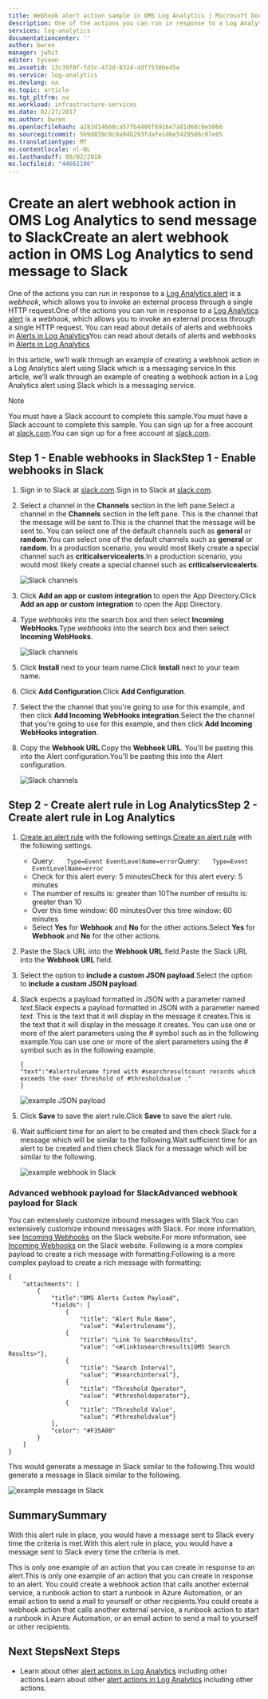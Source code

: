 ```yaml
---
title: Webhook alert action sample in OMS Log Analytics | Microsoft Docs
description: One of the actions you can run in response to a Log Analytics alert is a *webhook*, which allows you to invoke an external process through a single HTTP request. This article walks through an example of creating a webhook action in a Log Analytics alert using Slack.
services: log-analytics
documentationcenter: ''
author: bwren
manager: jwhit
editor: tysonn
ms.assetid: 13c39f0f-fd3c-472d-8324-ddf7538be45e
ms.service: log-analytics
ms.devlang: na
ms.topic: article
ms.tgt_pltfrm: na
ms.workload: infrastructure-services
ms.date: 02/27/2017
ms.author: bwren
ms.openlocfilehash: a282d14668ca57fb4486f6916e7a81d60c9e5066
ms.sourcegitcommit: 5b9d839c0c0a94b293fdafe1d6e5429506c07e05
ms.translationtype: MT
ms.contentlocale: nl-NL
ms.lasthandoff: 08/02/2018
ms.locfileid: "44661106"
---
```

# <a name="create-an-alert-webhook-action-in-oms-log-analytics-to-send-message-to-slack"></a><span data-ttu-id="89e6b-104">Create an alert webhook action in OMS Log Analytics to send message to Slack</span><span class="sxs-lookup"><span data-stu-id="89e6b-104">Create an alert webhook action in OMS Log Analytics to send message to Slack</span></span>
<span data-ttu-id="89e6b-105">One of the actions you can run in response to a [Log Analytics alert](log-analytics-alerts.md) is a *webhook*, which allows you to invoke an external process through a single HTTP request.</span><span class="sxs-lookup"><span data-stu-id="89e6b-105">One of the actions you can run in response to a [Log Analytics alert](log-analytics-alerts.md) is a *webhook*, which allows you to invoke an external process through a single HTTP request.</span></span>  <span data-ttu-id="89e6b-106">You can read about details of alerts and webhooks in [Alerts in Log Analytics](log-analytics-alerts.md)</span><span class="sxs-lookup"><span data-stu-id="89e6b-106">You can read about details of alerts and webhooks in [Alerts in Log Analytics](log-analytics-alerts.md)</span></span>

<span data-ttu-id="89e6b-107">In this article, we’ll walk through an example of creating a webhook action in a Log Analytics alert using Slack which is a messaging service.</span><span class="sxs-lookup"><span data-stu-id="89e6b-107">In this article, we’ll walk through an example of creating a webhook action in a Log Analytics alert using Slack which is a messaging service.</span></span>

> [!NOTE]
> <span data-ttu-id="89e6b-108">You must have a Slack account to complete this sample.</span><span class="sxs-lookup"><span data-stu-id="89e6b-108">You must have a Slack account to complete this sample.</span></span>  <span data-ttu-id="89e6b-109">You can sign up for a free account at [slack.com](http://slack.com).</span><span class="sxs-lookup"><span data-stu-id="89e6b-109">You can sign up for a free account at [slack.com](http://slack.com).</span></span>
> 
> 

## <a name="step-1---enable-webhooks-in-slack"></a><span data-ttu-id="89e6b-110">Step 1 - Enable webhooks in Slack</span><span class="sxs-lookup"><span data-stu-id="89e6b-110">Step 1 - Enable webhooks in Slack</span></span>
1. <span data-ttu-id="89e6b-111">Sign in to Slack at [slack.com](http://slack.com).</span><span class="sxs-lookup"><span data-stu-id="89e6b-111">Sign in to Slack at [slack.com](http://slack.com).</span></span>
2. <span data-ttu-id="89e6b-112">Select a channel in the **Channels** section in the left pane.</span><span class="sxs-lookup"><span data-stu-id="89e6b-112">Select a channel in the **Channels** section in the left pane.</span></span>  <span data-ttu-id="89e6b-113">This is the channel that the message will be sent to.</span><span class="sxs-lookup"><span data-stu-id="89e6b-113">This is the channel that the message will be sent to.</span></span>  <span data-ttu-id="89e6b-114">You can select one of the default channels such as **general** or **random**.</span><span class="sxs-lookup"><span data-stu-id="89e6b-114">You can select one of the default channels such as **general** or **random**.</span></span>  <span data-ttu-id="89e6b-115">In a production scenario, you would most likely create a special channel such as **criticalservicealerts**.</span><span class="sxs-lookup"><span data-stu-id="89e6b-115">In a production scenario, you would most likely create a special channel such as **criticalservicealerts**.</span></span> <br>
   
   ![Slack channels](https://docstestmedia1.blob.core.windows.net/azure-media/articles/log-analytics/media/log-analytics-alerts-webhooks/oms-webhooks01.png)
3. <span data-ttu-id="89e6b-117">Click **Add an app or custom integration** to open the App Directory.</span><span class="sxs-lookup"><span data-stu-id="89e6b-117">Click **Add an app or custom integration** to open the App Directory.</span></span>
4. <span data-ttu-id="89e6b-118">Type *webhooks* into the search box and then select **Incoming WebHooks**.</span><span class="sxs-lookup"><span data-stu-id="89e6b-118">Type *webhooks* into the search box and then select **Incoming WebHooks**.</span></span> <br>
   
   ![Slack channels](https://docstestmedia1.blob.core.windows.net/azure-media/articles/log-analytics/media/log-analytics-alerts-webhooks/oms-webhooks02.png)
5. <span data-ttu-id="89e6b-120">Click **Install** next to your team name.</span><span class="sxs-lookup"><span data-stu-id="89e6b-120">Click **Install** next to your team name.</span></span>
6. <span data-ttu-id="89e6b-121">Click **Add Configuration**.</span><span class="sxs-lookup"><span data-stu-id="89e6b-121">Click **Add Configuration**.</span></span>
7. <span data-ttu-id="89e6b-122">Select the the channel that you're going to use for this example, and then click **Add Incoming WebHooks integration**.</span><span class="sxs-lookup"><span data-stu-id="89e6b-122">Select the the channel that you're going to use for this example, and then click **Add Incoming WebHooks integration**.</span></span>  
8. <span data-ttu-id="89e6b-123">Copy the **Webhook URL**.</span><span class="sxs-lookup"><span data-stu-id="89e6b-123">Copy the **Webhook URL**.</span></span>  <span data-ttu-id="89e6b-124">You'll be pasting this into the Alert configuration.</span><span class="sxs-lookup"><span data-stu-id="89e6b-124">You'll be pasting this into the Alert configuration.</span></span> <br>
   
    ![Slack channels](https://docstestmedia1.blob.core.windows.net/azure-media/articles/log-analytics/media/log-analytics-alerts-webhooks/oms-webhooks05.png)

## <a name="step-2---create-alert-rule-in-log-analytics"></a><span data-ttu-id="89e6b-126">Step 2 - Create alert rule in Log Analytics</span><span class="sxs-lookup"><span data-stu-id="89e6b-126">Step 2 - Create alert rule in Log Analytics</span></span>
1. <span data-ttu-id="89e6b-127">[Create an alert rule](log-analytics-alerts.md) with the following settings.</span><span class="sxs-lookup"><span data-stu-id="89e6b-127">[Create an alert rule](log-analytics-alerts.md) with the following settings.</span></span>
   * <span data-ttu-id="89e6b-128">Query: ```    Type=Event EventLevelName=error ```</span><span class="sxs-lookup"><span data-stu-id="89e6b-128">Query: ```    Type=Event EventLevelName=error ```</span></span>
   * <span data-ttu-id="89e6b-129">Check for this alert every: 5 minutes</span><span class="sxs-lookup"><span data-stu-id="89e6b-129">Check for this alert every: 5 minutes</span></span>
   * <span data-ttu-id="89e6b-130">The number of results is: greater than 10</span><span class="sxs-lookup"><span data-stu-id="89e6b-130">The number of results is: greater than 10</span></span>
   * <span data-ttu-id="89e6b-131">Over this time window: 60 minutes</span><span class="sxs-lookup"><span data-stu-id="89e6b-131">Over this time window: 60 minutes</span></span>
   * <span data-ttu-id="89e6b-132">Select **Yes** for **Webhook** and **No** for the other actions.</span><span class="sxs-lookup"><span data-stu-id="89e6b-132">Select **Yes** for **Webhook** and **No** for the other actions.</span></span>
2. <span data-ttu-id="89e6b-133">Paste the Slack URL into the **Webhook URL** field.</span><span class="sxs-lookup"><span data-stu-id="89e6b-133">Paste the Slack URL into the **Webhook URL** field.</span></span>
3. <span data-ttu-id="89e6b-134">Select the option to **include a custom JSON payload**.</span><span class="sxs-lookup"><span data-stu-id="89e6b-134">Select the option to **include a custom JSON payload**.</span></span>
4. <span data-ttu-id="89e6b-135">Slack expects a payload formatted in JSON with a parameter named *text*.</span><span class="sxs-lookup"><span data-stu-id="89e6b-135">Slack expects a payload formatted in JSON with a parameter named *text*.</span></span>  <span data-ttu-id="89e6b-136">This is the text that it will display in the message it creates.</span><span class="sxs-lookup"><span data-stu-id="89e6b-136">This is the text that it will display in the message it creates.</span></span>  <span data-ttu-id="89e6b-137">You can use one or more of the alert parameters using the *#* symbol such as in the following example.</span><span class="sxs-lookup"><span data-stu-id="89e6b-137">You can use one or more of the alert parameters using the *#* symbol such as in the following example.</span></span>
   
    ```
    {
    "text":"#alertrulename fired with #searchresultcount records which exceeds the over threshold of #thresholdvalue ."
    }
    ```
   
    ![example JSON payload](https://docstestmedia1.blob.core.windows.net/azure-media/articles/log-analytics/media/log-analytics-alerts-webhooks/oms-webhooks07.png)
5. <span data-ttu-id="89e6b-139">Click **Save** to save the alert rule.</span><span class="sxs-lookup"><span data-stu-id="89e6b-139">Click **Save** to save the alert rule.</span></span>
6. <span data-ttu-id="89e6b-140">Wait sufficient time for an alert to be created and then check Slack for a message which will be similar to the following.</span><span class="sxs-lookup"><span data-stu-id="89e6b-140">Wait sufficient time for an alert to be created and then check Slack for a message which will be similar to the following.</span></span>
   
   ![example webhook in Slack](https://docstestmedia1.blob.core.windows.net/azure-media/articles/log-analytics/media/log-analytics-alerts-webhooks/oms-webhooks08.png)

### <a name="advanced-webhook-payload-for-slack"></a><span data-ttu-id="89e6b-142">Advanced webhook payload for Slack</span><span class="sxs-lookup"><span data-stu-id="89e6b-142">Advanced webhook payload for Slack</span></span>
<span data-ttu-id="89e6b-143">You can extensively customize inbound messages with Slack.</span><span class="sxs-lookup"><span data-stu-id="89e6b-143">You can extensively customize inbound messages with Slack.</span></span> <span data-ttu-id="89e6b-144">For more information, see [Incoming Webhooks](https://api.slack.com/incoming-webhooks) on the Slack website.</span><span class="sxs-lookup"><span data-stu-id="89e6b-144">For more information, see [Incoming Webhooks](https://api.slack.com/incoming-webhooks) on the Slack website.</span></span> <span data-ttu-id="89e6b-145">Following is a more complex payload to create a rich message with formatting:</span><span class="sxs-lookup"><span data-stu-id="89e6b-145">Following is a more complex payload to create a rich message with formatting:</span></span>

    {
        "attachments": [
            {
                "title":"OMS Alerts Custom Payload",
                "fields": [
                    {
                        "title": "Alert Rule Name",
                        "value": "#alertrulename"},
                    {
                        "title": "Link To SearchResults",
                        "value": "<#linktosearchresults|OMS Search Results>"},
                    {
                        "title": "Search Interval",
                        "value": "#searchinterval"},
                    {
                        "title": "Threshold Operator",
                        "value": "#thresholdoperator"},
                    {
                        "title": "Threshold Value",
                        "value": "#thresholdvalue"}
                ],
                "color": "#F35A00"
            }
        ]
    }


<span data-ttu-id="89e6b-146">This would generate a message in Slack similar to the following.</span><span class="sxs-lookup"><span data-stu-id="89e6b-146">This would generate a message in Slack similar to the following.</span></span>

![example message in Slack](https://docstestmedia1.blob.core.windows.net/azure-media/articles/log-analytics/media/log-analytics-alerts-webhooks/oms-webhooks09.png)

## <a name="summary"></a><span data-ttu-id="89e6b-148">Summary</span><span class="sxs-lookup"><span data-stu-id="89e6b-148">Summary</span></span>
<span data-ttu-id="89e6b-149">With this alert rule in place, you would have a message sent to Slack every time the criteria is met.</span><span class="sxs-lookup"><span data-stu-id="89e6b-149">With this alert rule in place, you would have a message sent to Slack every time the criteria is met.</span></span>  

<span data-ttu-id="89e6b-150">This is only one example of an action that you can create in response to an alert.</span><span class="sxs-lookup"><span data-stu-id="89e6b-150">This is only one example of an action that you can create in response to an alert.</span></span>  <span data-ttu-id="89e6b-151">You could create a webhook action that calls another external service, a runbook action to start a runbook in Azure Automation, or an email action to send a mail to yourself or other recipients.</span><span class="sxs-lookup"><span data-stu-id="89e6b-151">You could create a webhook action that calls another external service, a runbook action to start a runbook in Azure Automation, or an email action to send a mail to yourself or other recipients.</span></span>   

## <a name="next-steps"></a><span data-ttu-id="89e6b-152">Next Steps</span><span class="sxs-lookup"><span data-stu-id="89e6b-152">Next Steps</span></span>
* <span data-ttu-id="89e6b-153">Learn about other [alert actions in Log Analytics](log-analytics-alerts-actions.md) including other actions.</span><span class="sxs-lookup"><span data-stu-id="89e6b-153">Learn about other [alert actions in Log Analytics](log-analytics-alerts-actions.md) including other actions.</span></span>








